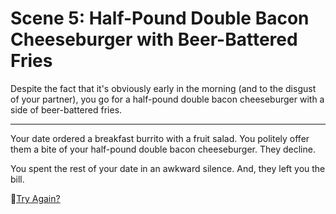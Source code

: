 # Scene 5: Half-Pound Double Bacon Cheeseburger with Beer-Battered Fries

Despite the fact that it's obviously early in the morning (and to the disgust of your partner), you go for a half-pound double bacon cheeseburger with a side of beer-battered fries.

---

Your date ordered a breakfast burrito with a fruit salad. You politely offer them a bite of your half-pound double bacon cheeseburger. They decline.

You spent the rest of your date in an awkward silence. And, they left you the bill.

🔄[Try Again?](./_start-here.md)
